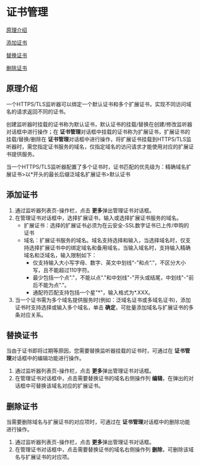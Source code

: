 # 证书管理

[原理介绍](certificates-management#user-content-1)

[添加证书](certificates-management#user-content-2)

[替换证书](certificates-management#user-content-3)

[删除证书](certificates-management#user-content-4)

## 原理介绍
<div id="user-content-1"></div>

一个HTTPS/TLS监听器可以绑定一个默认证书和多个扩展证书，实现不同访问域名的请求返回不同的证书。

创建监听器时挂载的证书称为默认证书，默认证书的挂载/替换在创建/修改监听器对话框中进行操作；在 **证书管理**对话框中挂载的证书称为扩展证书，扩展证书的挂载/替换/删除在 **证书管理**对话框中进行操作，将扩展证书挂载到HTTPS/TLS监听器时，需您指定证书服务的域名，仅指定域名的访问请求才能使用对应的扩展证书提供服务。

当一个HTTPS/TLS监听器配置了多个证书时，证书匹配的优先级为：精确域名扩展证书>以\*开头的最长后缀泛域名扩展证书>默认证书

## 添加证书
<div id="user-content-2"></div>

1. 通过监听器列表页-操作栏，点击 **更多**弹出管理证书对话框。
2. 在管理证书对话框中，选择扩展证书，输入或选择扩展证书服务的域名。
    - 扩展证书：选择的扩展证书必须为在云安全-SSL数字证书已上传/申购的证书
    - 域名：扩展证书服务的域名。域名支持选择和输入，当选择域名时，仅支持选择扩展证书中的绑定域名和备用域名，当输入域名时，支持输入精确域名和泛域名，输入限制如下：
      - 仅支持输入大小写字母、数字、英文中划线“-”和点“.”，不区分大小写，且不能超过110字符。
      - 最少包括一个点"."，不能以点"."和中划线"-"开头或结尾，中划线"-"前后不能为点"."。
      - 通配符匹配支持包括一个星"*"，输入格式为\*.XXX。
3. 当一个证书需为多个域名提供服务时(例如：泛域名证书或多域名证书)，添加证书时支持选择或输入多个域名，单击 **确定**，可批量添加域名与扩展证书的多条对应关系。
## 替换证书
<div id="user-content-3"></div>

当由于证书即将过期等原因，您需要替换监听器挂载的证书时，可通过在 **证书管理**对话框中的编辑功能进行操作。
1. 通过监听器列表页-操作栏，点击 **更多**弹出管理证书对话框。
2. 在管理证书对话框中，点击需要替换证书的域名右侧操作列 **编辑**，在弹出的对话框中可替换该域名对应的扩展证书。
## 删除证书
<div id="user-content-4"></div>

当需要删除域名与扩展证书的对应项时，可通过在 **证书管理**对话框中的删除功能进行操作。
1. 通过监听器列表页-操作栏，点击 **更多**弹出管理证书对话框。
2. 在管理证书对话框中，点击需要替换证书的域名右侧操作列 **删除**，可删除该域名与扩展证书的对应项。
